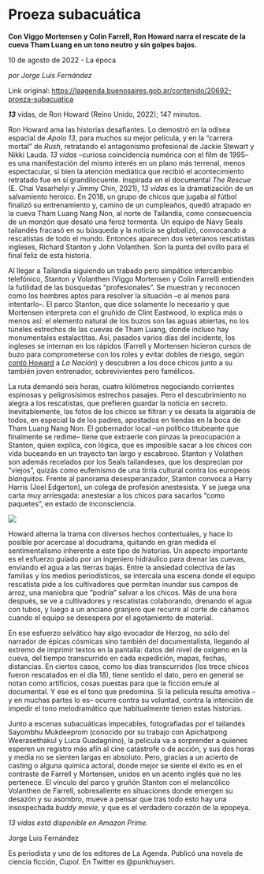 # Proeza subacuática

**Con Viggo Mortensen y Colin Farrell, Ron Howard narra el rescate de la cueva Tham Luang en un tono neutro y sin golpes bajos.**

10 de agosto de 2022 - La época

_por Jorge Luis Fernández_

Link original: https://laagenda.buenosaires.gob.ar/contenido/20692-proeza-subacuatica



*****13***** vidas, de Ron Howard (Reino Unido, 2022); 147 minutos.




Ron Howard ama las historias desafiantes. Lo demostró en la odisea espacial de *Apolo 13*, para muchos su mejor película, y en la “carrera mortal” de *Rush*, retratando el antagonismo profesional de Jackie Stewart y Nikki Lauda. *13 vidas* –curiosa coincidencia numérica con el film de 1995– es una manifestación del mismo interés en un plano más terrenal, menos espectacular, si bien la atención mediática que recibió el acontecimiento retratado fue en sí grandilocuente. Inspirada en el documental *The Rescue* (E. Chai Vasarhelyi y Jimmy Chin, 2021), *13 vidas* es la dramatización de un salvamiento heroico. En 2018, un grupo de chicos que jugaba al fútbol finalizó su entrenamiento y, camino de un cumpleaños, quedó atrapado en la cueva Tham Luang Nang Non, al norte de Tailandia, como consecuencia de un monzón que desató una feroz tormenta. Un equipo de Navy Seals tailandés fracasó en su búsqueda y la noticia se globalizó, convocando a rescatistas de todo el mundo. Entonces aparecen dos veteranos rescatistas ingleses, Richard Stanton y John Volanthen. Son la punta del ovillo para el final feliz de esta historia.




Al llegar a Tailandia siguiendo un trabado pero simpático intercambio telefónico, Stanton y Volanthen (Viggo Mortensen y Colin Farrell) entienden la futilidad de las búsquedas “profesionales”. Se muestran y reconocen como los hombres aptos para resolver la situación –o al menos para intentarlo–. El parco Stanton, que dice solamente lo necesario y que Mortensen interpreta con el gruñido de Clint Eastwood, lo explica más o menos así: el elemento natural de los buzos son las aguas abiertas, no los túneles estrechos de las cuevas de Tham Luang, donde incluso hay monumentales estalactitas. Así, pasados varios días del incidente, los ingleses se internan en los rápidos (Farrell y Mortensen hicieron cursos de buzo para comprometerse con los roles y evitar dobles de riesgo, según [contó Howard](https://www.lanacion.com.ar/espectaculos/cine/ron-howard-sobre-13-vidas-fue-el-proyecto-en-el-que-mas-involucrado-estuve-nid05082022/) a *La Nación*) y descubren a los doce chicos junto a su también joven entrenador, sobrevivientes pero famélicos.




La ruta demandó seis horas, cuatro kilómetros negociando corrientes espinosas y peligrosísimos estrechos pasajes. Pero el descubrimiento no alegra a los rescatistas, que prefieren guardar la noticia en secreto. Inevitablemente, las fotos de los chicos se filtran y se desata la algarabía de todos, en especial la de los padres, apostados en tiendas en la boca de Tham Luang Nang Non. El gobernador local –un político titubeante que finalmente se redime– tiene que extraerle con pinzas la preocupación a Stanton, quien explica, con lógica, que es imposible sacar a los chicos con vida buceando en un trayecto tan largo y escabroso. Stanton y Volathen son además recelados por los Seals tailandeses, que los desprecian por “viejos”, quizás como eufemismo de una tirria cultural contra los europeos *blanquitos*. Frente al panorama desesperanzador, Stanton convoca a Harry Harris (Joel Edgerton), un colega de profesión anestesista. Y se juega una carta muy arriesgada: anestesiar a los chicos para sacarlos “como paquetes”, en estado de inconsciencia.




![](https://cdn.feater.me/files/images/325707/fe69be25-bafb-414a-a68a-2de42f43bfed.jpg)




Howard alterna la trama con diversos hechos contextuales, y hace lo posible por acercase al docudrama, quitando en gran medida el sentimentalismo inherente a este tipo de historias. Un aspecto importante es el esfuerzo guiado por un ingeniero hidráulico para drenar las cuevas, enviando el agua a las tierras bajas. Entre la ansiedad colectiva de las familias y los medios periodísticos, se intercala una escena donde el equipo rescatista pide a los cultivadores que permitan inundar sus campos de arroz, una maniobra que “podría” salvar a los chicos. Más de una hora después, se ve a cultivadores y rescatistas colaborando, drenando el agua con tubos, y luego a un anciano granjero que recurre al corte de cáñamos cuando el equipo se desespera por el agotamiento de material.




En ese esfuerzo selvático hay algo evocador de Herzog, no sólo del narrador de épicas cósmicas sino también del documentalista, llegando al extremo de imprimir textos en la pantalla: datos del nivel de oxígeno en la cueva, del tiempo transcurrido en cada expedición, mapas, fechas, distancias. En ciertos casos, como los días transcurridos (los trece chicos fueron rescatados en el día 18), tiene sentido el dato, pero en general se notan como artificios, cosas puestas para que la ficción emule al documental. Y ese es el tono que predomina. Si la película resulta emotiva –y en muchas partes lo es– ocurre contra su voluntad, contra la intención de impedir el tono melodramático que habitualmente tienen estas historias.




Junto a escenas subacuáticas impecables, fotografiadas por el tailandés Sayombhu Mukdeeprom (conocido por su trabajo con Apichatpong Weerasethakul y Luca Guadagnino), la película va a sorprender a quienes esperen un registro más afín al cine catástrofe o de acción, y sus dos horas y media no se sienten largas en absoluto. Pero, gracias a un acierto de casting o alguna química actoral, donde mejor se siente el éxito es en el contraste de Farrell y Mortensen, unidos en un acento inglés que no les pertenece. El vínculo del parco y gruñón Stanton con el melancólico Volanthen de Farrell, sobresaliente en situaciones donde emergen su desazón y su asombro, mueve a pensar que tras todo esto hay una insospechada *buddy movie*, y que es el verdadero corazón de la epopeya.




*13 vidas está disponible en Amazon Prime.*




Jorge Luis Fernández




Es periodista y uno de los editores de La Agenda. Publicó una novela de ciencia ficción, *Cupol*. En Twitter es @punkhuysen.



